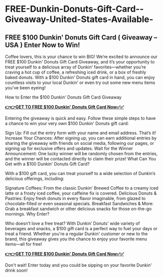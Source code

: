 # FREE-Dunkin-Donuts-Gift-Card--Giveaway-United-States-Available-

## FREE $100 Dunkin' Donuts Gift Card ( Giveaway – USA ) Enter Now to Win!

Coffee lovers, this is your chance to win BIG! We’re excited to announce our FREE $100 Dunkin' Donuts Gift Card Giveaway, and it’s your opportunity to treat yourself to a delicious array of Dunkin’ favorites—whether you’re craving a hot cup of coffee, a refreshing iced drink, or a box of freshly baked donuts. With a $100 Dunkin' Donuts gift card in hand, you can enjoy countless visits to your local Dunkin’ or even try out some new menu items you've been eyeing!

How to Enter the $100 Dunkin' Donuts Gift Card Giveaway

[**👉👉GET TO FREE $100 Dunkin' Donuts Gift Card Now✅✅**](https://smrturl.co/a/s4a7ce08518/1282?s1=)

Entering the giveaway is quick and easy. Follow these simple steps to have a chance to win your very own $100 Dunkin' Donuts gift card:

Sign Up: Fill out the entry form with your name and email address. That’s it!
Increase Your Chances: After signing up, you can earn additional entries by sharing the giveaway with friends on social media, following our pages, or signing up for exclusive offers and updates.
Wait for the Winner Announcement: One lucky winner will be randomly chosen from the entries, and the winner will be contacted directly to claim their prize!
What Can You Get with a $100 Dunkin' Donuts Gift Card?

With a $100 gift card, you can treat yourself to a wide selection of Dunkin’s delicious offerings, including:

Signature Coffees: From the classic Dunkin’ Brewed Coffee to a creamy iced latte or a frosty iced coffee, your caffeine fix is covered.
Delicious Donuts & Pastries: Enjoy fresh donuts in every flavor imaginable, from glazed to chocolate-filled or even seasonal specials.
Breakfast Sandwiches & More: Grab a breakfast sandwich or other delicious snacks for those on-the-go mornings.
Why Enter?

Who doesn’t love a free treat? With Dunkin’ Donuts' wide variety of beverages and snacks, a $100 gift card is a perfect way to fuel your days or treat a friend. Whether you're a regular Dunkin' customer or new to the brand, this giveaway gives you the chance to enjoy your favorite menu items—all for free!

[**👉👉GET TO FREE $100 Dunkin' Donuts Gift Card Now✅✅**](https://smrturl.co/a/s4a7ce08518/1282?s1=)

Don't wait! Enter today and you could be sipping on your favorite Dunkin' drink soon!

